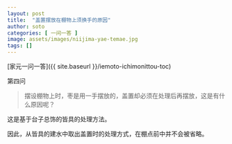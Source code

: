 ```yaml
---
layout: post
title:  "盖置摆放在棚物上须换手的原因"
author: soto
categories: [ 一问一答 ]
image: assets/images/niijima-yae-temae.jpg
tags: []
---
```


[家元一问一答]({{ site.baseurl }}/iemoto-ichimonittou-toc)

第四问

> 摆设棚物上时，枣是用一手摆放的，盖置却必须在处理后再摆放，这是有什么原因呢？

这是基于台子总饰的皆具的处理方法。

因此，从皆具的建水中取出盖置时的处理方式，在棚点前中并不会被省略。
